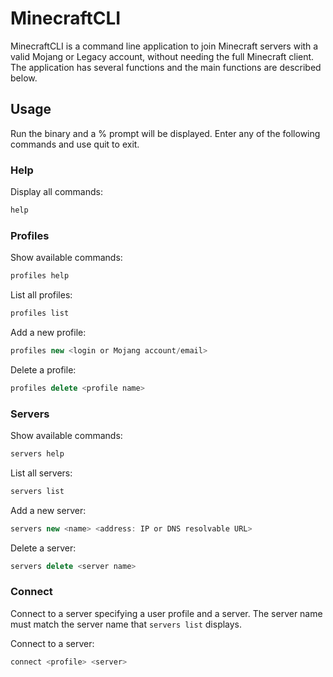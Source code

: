 # MinecraftCLI

MinecraftCLI is a command line application to join Minecraft servers with a valid Mojang or Legacy account, without needing the full Minecraft client. The application has several functions and the main functions are described below.

## Usage

Run the binary and a % prompt will be displayed. Enter any of the following commands and use quit to exit.

### Help

Display all commands:

```javascript
help
```

### Profiles

Show available commands:

```javascript
profiles help
```

List all profiles:

```javascript
profiles list
```
Add a new profile:

```javascript
profiles new <login or Mojang account/email> 
```
Delete a profile:

```javascript
profiles delete <profile name>
```

### Servers

Show available commands:

```javascript
servers help
```

List all servers:

```javascript
servers list
```
Add a new server:

```javascript
servers new <name> <address: IP or DNS resolvable URL>
```
Delete a server:

```javascript
servers delete <server name>
```

### Connect

Connect to a server specifying a user profile and a server. The server name must match the server name that `servers list`  displays.

Connect to a server:

```javascript
connect <profile> <server>
